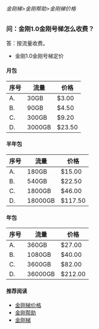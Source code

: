 ###### 金刚梯>金刚帮助>金刚梯价格
### 问：金刚1.0金刚号梯怎么收费？

答：按流量收费。

- 金刚1.0金刚号梯定价



#### 月包

| 序号 |流量 |价格 | 
| ----------- | ----------- |  ----------- |
| A. | 30GB | $3.00 |
| B. | 90GB | $4.50 |
| C. | 300GB | $9.20 |
| D. | 3000GB| $23.50 |


#### 半年包
| 序号 |流量 |价格 | 
| ----------- | ----------- |  ----------- |
| A. | 180GB | $15.00 |
| B. | 540GB | $22.50 |
| C. | 1800GB |$46.00 |
| D. | 18000GB|$117.50 |


#### 年包

| 序号 |流量 |价格 | 
| ----------- | ----------- |  ----------- |
| A. | 360GB | $27.00 |
| B. | 1080GB | $40.00 |
| C. | 3600GB | $82.00 |
| D. | 36000GB|$212.00 |



#### 推荐阅读

- [金刚梯价格](https://a2zitpro.github.io/web/list_kkprice)
- [金刚帮助](https://a2zitpro.github.io/web/list_helpkkvpn)
- [金刚梯](https://a2zitpro.github.io/web/dlb)
